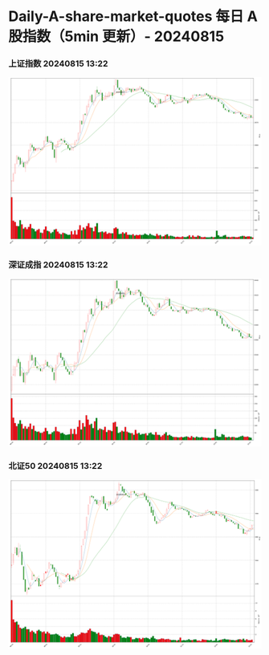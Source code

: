 
# Daily-A-share-market-quotes 每日 A 股指数（5min 更新）- 20240815

### 上证指数 20240815 13:22
![](./fig/2024/8/20240815-sh000001.png)

### 深证成指 20240815 13:22
![](./fig/2024/8/20240815-sz399001.png)

### 北证50 20240815 13:22
![](./fig/2024/8/20240815-bj899050.png)
